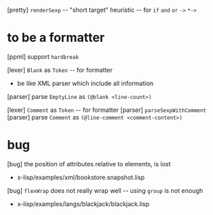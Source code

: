[pretty] `renderSexp` -- "short target" heuristic -- for `if` `and` `or` `->` `*->`

# to be a formatter

[ppml] support `hardbreak`

[lexer] `Blank` as `Token` -- for formatter

- be like XML parser which include all information

[parser] parse `EmptyLine` as `(@blank <line-count>)`

[lexer] `Comment` as `Token` -- for formatter
[parser] `parseSexpWithComment`
[parser] parse `Comment` as `(@line-comment <comment-content>)`

# bug

[bug] the position of attributes relative to elements, is lost

- x-lisp/examples/xml/bookstore.snapshot.lisp

[bug] `flexWrap` does not really wrap well -- using `group` is not enough

- x-lisp/examples/langs/blackjack/blackjack.lisp
